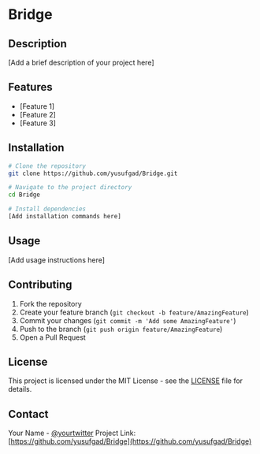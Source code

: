 # Bridge

## Description
[Add a brief description of your project here]

## Features
- [Feature 1]
- [Feature 2]
- [Feature 3]

## Installation
```bash
# Clone the repository
git clone https://github.com/yusufgad/Bridge.git

# Navigate to the project directory
cd Bridge

# Install dependencies
[Add installation commands here]
```

## Usage
[Add usage instructions here]

## Contributing
1. Fork the repository
2. Create your feature branch (`git checkout -b feature/AmazingFeature`)
3. Commit your changes (`git commit -m 'Add some AmazingFeature'`)
4. Push to the branch (`git push origin feature/AmazingFeature`)
5. Open a Pull Request

## License
This project is licensed under the MIT License - see the [LICENSE](LICENSE) file for details.

## Contact
Your Name - [@yourtwitter](https://twitter.com/yourtwitter)
Project Link: [https://github.com/yusufgad/Bridge](https://github.com/yusufgad/Bridge) 